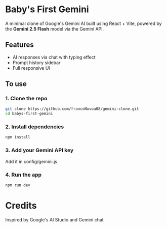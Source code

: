 # Baby's First Gemini

A minimal clone of Google's Gemini AI built using React + Vite, powered by the **Gemini 2.5 Flash** model via the Gemini API.

## Features
- AI responses via chat with typing effect
- Prompt history sidebar
- Full responsive UI

## To use

### 1. Clone the repo

```bash
git clone https://github.com/francoNovoa08/gemini-clone.git
cd babys-first-gemini
```

### 2. Install dependencies
```bash
npm install
```

### 3. Add your Gemini API key
Add it in config/gemini.js

### 4. Run the app
```bash
npm run dev
```
# Credits
Inspired by Google's AI Studio and Gemini chat
